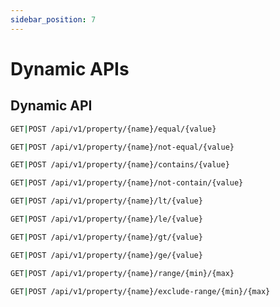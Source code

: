 ```yaml
---
sidebar_position: 7
---
```

# Dynamic APIs

## Dynamic API
```bash
GET|POST /api/v1/property/{name}/equal/{value}
```
```bash
GET|POST /api/v1/property/{name}/not-equal/{value}
```
```bash
GET|POST /api/v1/property/{name}/contains/{value}
```
```bash
GET|POST /api/v1/property/{name}/not-contain/{value}
```
```bash
GET|POST /api/v1/property/{name}/lt/{value}
```
```bash
GET|POST /api/v1/property/{name}/le/{value}
```
```bash
GET|POST /api/v1/property/{name}/gt/{value}
```
```bash
GET|POST /api/v1/property/{name}/ge/{value}
```
```bash
GET|POST /api/v1/property/{name}/range/{min}/{max}
```
```bash
GET|POST /api/v1/property/{name}/exclude-range/{min}/{max}
```